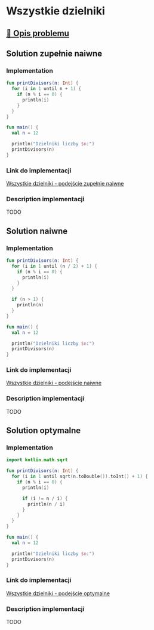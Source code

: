 # Wszystkie dzielniki

## [:link: Opis problemu](../../../../algorithms/integers/divisors.md)

## Solution zupełnie naiwne

### Implementation

```kotlin
fun printDivisors(n: Int) {
  for (i in 1 until n + 1) {
    if (n % i == 0) {
      println(i)
    }
  }
}

fun main() {
  val n = 12

  println("Dzielniki liczby $n:")
  printDivisors(n)
}
```

### Link do implementacji

[Wszystkie dzielniki - podejście zupełnie naiwne](https://ideone.com/hfECmZ)

### Description implementacji

TODO

## Solution naiwne

### Implementation

```kotlin
fun printDivisors(n: Int) {
  for (i in 1 until (n / 2) + 1) {
    if (n % i == 0) {
      println(i)
    }
  }

  if (n > 1) {
    println(n)
  }
}

fun main() {
  val n = 12

  println("Dzielniki liczby $n:")
  printDivisors(n)
}
```

### Link do implementacji

[Wszystkie dzielniki - podejście naiwne](https://ideone.com/iD7tJJ)

### Description implementacji

TODO

## Solution optymalne

### Implementation

```kotlin
import kotlin.math.sqrt

fun printDivisors(n: Int) {
  for (i in 1 until sqrt(n.toDouble()).toInt() + 1) {
    if (n % i == 0) {
      println(i)

      if (i != n / i) {
        println(n / i)
      }
    }
  }
}

fun main() {
  val n = 12

  println("Dzielniki liczby $n:")
  printDivisors(n)
}
```

### Link do implementacji

[Wszystkie dzielniki - podejście optymalne](https://ideone.com/m5v9Hi)

### Description implementacji

TODO
